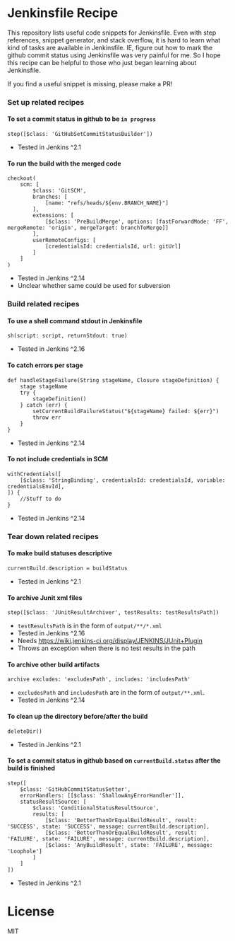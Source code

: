 # Jenkinsfile Recipe
This repository lists useful code snippets for Jenkinsfile. Even with step references, snippet generator, and stack overflow, it is hard to learn what kind of tasks are available in Jenkinsfile. IE, figure out how to mark the github commit status using Jenkinsfile was very painful for me. So I hope this recipe can be helpful to those who just began learning about Jenkinsfile.

If you find a useful snippet is missing, please make a PR!


### Set up related recipes
#### To set a commit status in github to be `in progress`
```
step([$class: 'GitHubSetCommitStatusBuilder'])
```
- Tested in Jenkins ^2.1

#### To run the build with the merged code
```
checkout(
    scm: [
        $class: 'GitSCM',
        branches: [
            [name: "refs/heads/${env.BRANCH_NAME}"]
        ],
        extensions: [
            [$class: 'PreBuildMerge', options: [fastForwardMode: 'FF', mergeRemote: 'origin', mergeTarget: branchToMerge]]
        ],
        userRemoteConfigs: [
            [credentialsId: credentialsId, url: gitUrl]
        ]
    ]
)
```
- Tested in Jenkins ^2.14
- Unclear whether same could be used for subversion

### Build related recipes
#### To use a shell command stdout in Jenkinsfile
```
sh(script: script, returnStdout: true)
```
- Tested in Jenkins ^2.16

#### To catch errors per stage
```
def handleStageFailure(String stageName, Closure stageDefinition) {
    stage stageName
    try {
        stageDefinition()
    } catch (err) {
        setCurrentBuildFailureStatus("${stageName} failed: ${err}")
        throw err
    }
}
```
- Tested in Jenkins ^2.14

#### To not include credentials in SCM
```
withCredentials([
    [$class: 'StringBinding', credentialsId: credentialsId, variable: credentialsEnvId],
]) {
    //Stuff to do
}
```
- Tested in Jenkins ^2.14

### Tear down related recipes
#### To make build statuses descriptive
```
currentBuild.description = buildStatus
```
- Tested in Jenkins ^2.1

#### To archive Junit xml files
```
step([$class: 'JUnitResultArchiver', testResults: testResultsPath])
```
- `testResultsPath` is in the form of `output/**/*.xml`
- Tested in Jenkins ^2.16
- Needs https://wiki.jenkins-ci.org/display/JENKINS/JUnit+Plugin
- Throws an exception when there is no test results in the path

#### To archive other build artifacts
```
archive excludes: 'excludesPath', includes: 'includesPath'
```
- `excludesPath` and `includesPath` are in the form of `output/**.xml`.
- Tested in Jenkins ^2.14

#### To clean up the directory before/after the build
```
deleteDir()
```
- Tested in Jenkins ^2.1

#### To set a commit status in github based on `currentBuild.status` after the build is finished
```
step([
    $class: 'GitHubCommitStatusSetter',
    errorHandlers: [[$class: 'ShallowAnyErrorHandler']],
    statusResultSource: [
        $class: 'ConditionalStatusResultSource',
        results: [
            [$class: 'BetterThanOrEqualBuildResult', result: 'SUCCESS', state: 'SUCCESS', message: currentBuild.description],
            [$class: 'BetterThanOrEqualBuildResult', result: 'FAILURE', state: 'FAILURE', message: currentBuild.description],
            [$class: 'AnyBuildResult', state: 'FAILURE', message: 'Loophole']
        ]
    ]
])
```
- Tested in Jenkins ^2.1

# License
MIT
